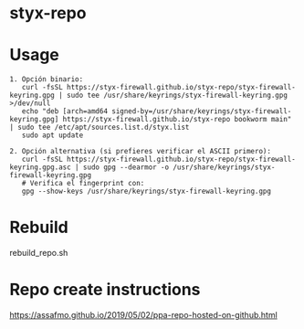 # styx-repo

# Usage

```
1. Opción binario:
   curl -fsSL https://styx-firewall.github.io/styx-repo/styx-firewall-keyring.gpg | sudo tee /usr/share/keyrings/styx-firewall-keyring.gpg >/dev/null
   echo "deb [arch=amd64 signed-by=/usr/share/keyrings/styx-firewall-keyring.gpg] https://styx-firewall.github.io/styx-repo bookworm main" | sudo tee /etc/apt/sources.list.d/styx.list
   sudo apt update

2. Opción alternativa (si prefieres verificar el ASCII primero):
   curl -fsSL https://styx-firewall.github.io/styx-repo/styx-firewall-keyring.gpg.asc | sudo gpg --dearmor -o /usr/share/keyrings/styx-firewall-keyring.gpg
   # Verifica el fingerprint con: 
   gpg --show-keys /usr/share/keyrings/styx-firewall-keyring.gpg
```

# Rebuild

rebuild_repo.sh

# Repo create instructions

https://assafmo.github.io/2019/05/02/ppa-repo-hosted-on-github.html
